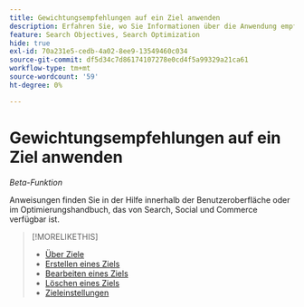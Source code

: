 ```yaml
---
title: Gewichtungsempfehlungen auf ein Ziel anwenden
description: Erfahren Sie, wo Sie Informationen über die Anwendung empfohlener Zielgewichtung finden.
feature: Search Objectives, Search Optimization
hide: true
exl-id: 70a231e5-cedb-4a02-8ee9-13549460c034
source-git-commit: df5d34c7d86174107278e0cd4f5a99329a21ca61
workflow-type: tm+mt
source-wordcount: '59'
ht-degree: 0%

---
```


# Gewichtungsempfehlungen auf ein Ziel anwenden

*Beta-Funktion*

Anweisungen finden Sie in der Hilfe innerhalb der Benutzeroberfläche oder im Optimierungshandbuch, das von Search, Social und Commerce verfügbar ist.

>[!MORELIKETHIS]
>
>* [Über Ziele](objective-about.md)
>* [Erstellen eines Ziels](objective-create.md)
>* [Bearbeiten eines Ziels](objective-edit.md)
>* [Löschen eines Ziels](objective-delete.md)
>* [Zieleinstellungen](objective-settings.md)

